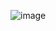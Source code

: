 ![image](https://github.com/Tejaswini-019/ShoopyWebsite/assets/113604656/48ac14cd-2402-4b84-849e-2fdca830c1e0)
